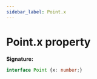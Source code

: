 ```yaml
---
sidebar_label: Point.x
---
```

# Point.x property

**Signature:**

```typescript
interface Point {x: number;}
```
